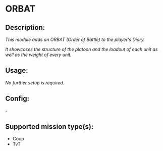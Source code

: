 # ORBAT
## Description:
_This module adds an ORBAT (Order of Battle) to the player's Diary._

_It showcases the structure of the platoon and the loadout of each unit as well as the weight of every unit._

## Usage:
_No further setup is required._

## Config:
\-

## Supported mission type(s):
 - Coop
 - TvT
